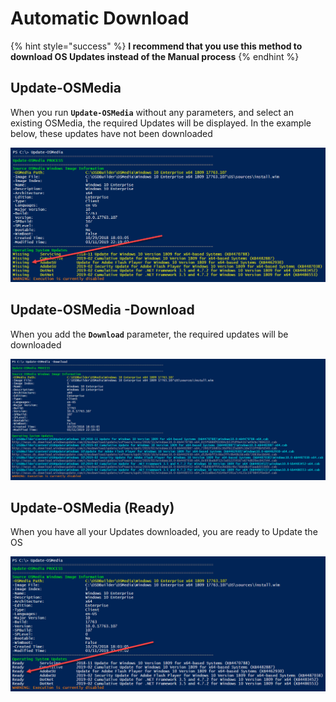# Automatic Download

{% hint style="success" %}
**I recommend that you use this method to download OS Updates instead of the Manual process**
{% endhint %}

## Update-OSMedia

When you run **`Update-OSMedia`** without any parameters, and select an existing OSMedia, the required Updates will be displayed.  In the example below, these updates have not been downloaded

![](../../../../.gitbook/assets/image%20%2874%29.png)

## Update-OSMedia -Download

When you add the **`Download`** parameter, the required updates will be downloaded 

![](../../../../.gitbook/assets/image%20%28191%29.png)

## Update-OSMedia \(Ready\)

When you have all your Updates downloaded, you are ready to Update the OS

![](../../../../.gitbook/assets/image%20%28159%29.png)



